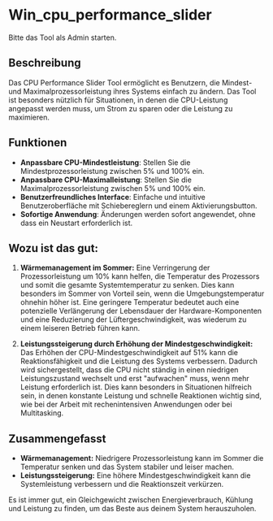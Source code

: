 # Win_cpu_performance_slider
Bitte das Tool als Admin starten.

## Beschreibung
Das CPU Performance Slider Tool ermöglicht es Benutzern, die Mindest- und Maximalprozessorleistung ihres Systems einfach zu ändern. Das Tool ist besonders nützlich für Situationen, in denen die CPU-Leistung angepasst werden muss, um Strom zu sparen oder die Leistung zu maximieren.

## Funktionen
- **Anpassbare CPU-Mindestleistung**: Stellen Sie die Mindestprozessorleistung zwischen 5% und 100% ein.
- **Anpassbare CPU-Maximalleistung**: Stellen Sie die Maximalprozessorleistung zwischen 5% und 100% ein.
- **Benutzerfreundliches Interface**: Einfache und intuitive Benutzeroberfläche mit Schiebereglern und einem Aktivierungsbutton.
- **Sofortige Anwendung**: Änderungen werden sofort angewendet, ohne dass ein Neustart erforderlich ist.

## Wozu ist das gut:

1. **Wärmemanagement im Sommer:** Eine Verringerung der Prozessorleistung um 10% kann helfen, die Temperatur des Prozessors und somit die gesamte Systemtemperatur zu senken. Dies kann besonders im Sommer von Vorteil sein, wenn die Umgebungstemperatur ohnehin höher ist. Eine geringere Temperatur bedeutet auch eine potenzielle Verlängerung der Lebensdauer der Hardware-Komponenten und eine Reduzierung der Lüftergeschwindigkeit, was wiederum zu einem leiseren Betrieb führen kann.

2. **Leistungssteigerung durch Erhöhung der Mindestgeschwindigkeit:** Das Erhöhen der CPU-Mindestgeschwindigkeit auf 51% kann die Reaktionsfähigkeit und die Leistung des Systems verbessern. Dadurch wird sichergestellt, dass die CPU nicht ständig in einen niedrigen Leistungszustand wechselt und erst "aufwachen" muss, wenn mehr Leistung erforderlich ist. Dies kann besonders in Situationen hilfreich sein, in denen konstante Leistung und schnelle Reaktionen wichtig sind, wie bei der Arbeit mit rechenintensiven Anwendungen oder bei Multitasking.

## Zusammengefasst
- **Wärmemanagement:** Niedrigere Prozessorleistung kann im Sommer die Temperatur senken und das System stabiler und leiser machen.
- **Leistungssteigerung:** Eine höhere Mindestgeschwindigkeit kann die Systemleistung verbessern und die Reaktionszeit verkürzen.

Es ist immer gut, ein Gleichgewicht zwischen Energieverbrauch, Kühlung und Leistung zu finden, um das Beste aus deinem System herauszuholen. 
